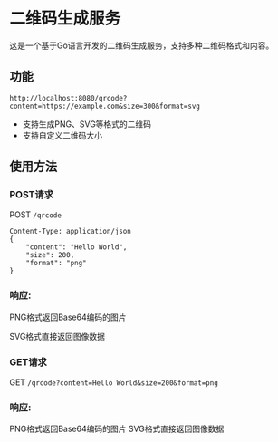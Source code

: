 # 二维码生成服务

这是一个基于Go语言开发的二维码生成服务，支持多种二维码格式和内容。

## 功能
```
http://localhost:8080/qrcode?content=https://example.com&size=300&format=svg
```
- 支持生成PNG、SVG等格式的二维码
- 支持自定义二维码大小

## 使用方法
### POST请求
POST `/qrcode`
```http
Content-Type: application/json
{
    "content": "Hello World",
    "size": 200,
    "format": "png"
}
```

### 响应:

PNG格式返回Base64编码的图片

SVG格式直接返回图像数据

### GET请求

GET `/qrcode?content=Hello World&size=200&format=png`

### 响应:

PNG格式返回Base64编码的图片
SVG格式直接返回图像数据